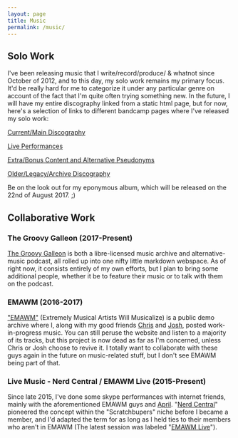 ```yaml
---
layout: page
title: Music
permalink: /music/
---
```


## Solo Work

I've been releasing music that I write/record/produce/ &amp; whatnot since October of 2012, and to this day, my solo work remains my primary focus. It'd be really hard for me to categorize it under any particular genre on account of the fact that I'm quite often trying something new. In the future, I will have my entire discography linked from a static html page, but for now, here's a selection of links to different bandcamp pages where I've released my solo work:

[Current/Main Discography](https://marksilver.bandcamp.com/)

[Live Performances](https://marklive.bandcamp.com/)

[Extra/Bonus Content and Alternative Pseudonyms](https://silveralt.bandcamp.com/)

[Older/Legacy/Archive Discography](https://silvermediaproductions.bandcamp.com/)

Be on the look out for my eponymous album, which will be released on the 22nd of August 2017. ;)

## Collaborative Work

### The Groovy Galleon (2017-Present)

[The Groovy Galleon](https://marksilvermedia.github.io/groovygalleon) is both a libre-licensed music archive and alternative-music podcast, all rolled up into one nifty little markdown webspace. As of right now, it consists entirely of my own efforts, but I plan to bring some additional people, whether it be to feature their music or to talk with them on the podcast.

### EMAWM (2016-2017)

["EMAWM"](http://emawm.tk) (Extremely Musical Artists Will Musicalize) is a public demo archive where I, along with my good friends [Chris](https://christophertom.bandcamp.com/) and [Josh](https://spiffyflinger.bandcamp.com/), posted work-in-progress music. You can still peruse the website and listen to a majority of its tracks, but this project is now dead as far as I'm concerned, unless Chris or Josh choose to revive it. I totally want to collaborate with these guys again in the future on music-related stuff, but I don't see EMAWM being part of that.

### Live Music - Nerd Central / EMAWM Live (2015-Present)

Since late 2015, I've done some skype performances with internet friends, mainly with the aforementioned EMAWM guys and [April](http://tunes.wikipedia.sexy). "[Nerd Central](http://nerdcentral.emawm.tk)" pioneered the concept within the "Scratchbupers" niche before I became a member, and I'd adapted the term for as long as I held ties to their members who aren't in EMAWM (The latest session was labeled "[EMAWM Live](https://archive.org/details/el4117)").
